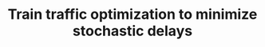 ---
layout: publications
categories: publications 
year: 2016
link: https://www.researchgate.net/profile/Anura_P_Kasthoori/publication/308918660_Train_Traffic_Optimization_to_Minimize_Stochastic_Delays/links/57f8741b08ae280dd0bccfe4.pdf
title: "Train traffic optimization to minimize stochastic delays"
authors: Anura P Kasthoori, JG Varuna Priyanka, Kasun de Zoysa
conference: Advances in ICT for Emerging Regions (ICTer), 2016 Sixteenth International Conference on
conferenceinfo: 
---